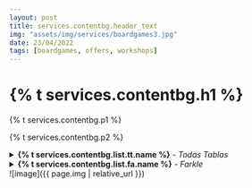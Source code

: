 ```yaml
---
layout: post
title: services.contentbg.header_text
img: "assets/img/services/boardgames3.jpg"
date: 23/04/2022
tags: [boardgames, offers, workshops]
---
```

<h1>{% t services.contentbg.h1 %}</h1>
<p>{% t services.contentbg.p1 %}</p>



<p>{% t services.contentbg.p2 %}</p>

<details>
    <summary><strong>{% t services.contentbg.list.tt.name %}</strong> - <em>Todas Tablas</em></summary>
    {% t services.contentbg.list.tt.desc1 %}
    {% t services.contentbg.list.tt.desc2 %}
    {% t services.contentbg.list.tt.desc3 %}
</details>

<details>
    <summary><strong>{% t services.contentbg.list.fa.name %}</strong> - <em>Farkle</em></summary>
    {% t services.contentbg.list.fa.desc1 %}
    {% t services.contentbg.list.fa.desc2 %}
    {% t services.contentbg.list.fa.desc3 %}
</details>
![image]({{ page.img | relative_url }})